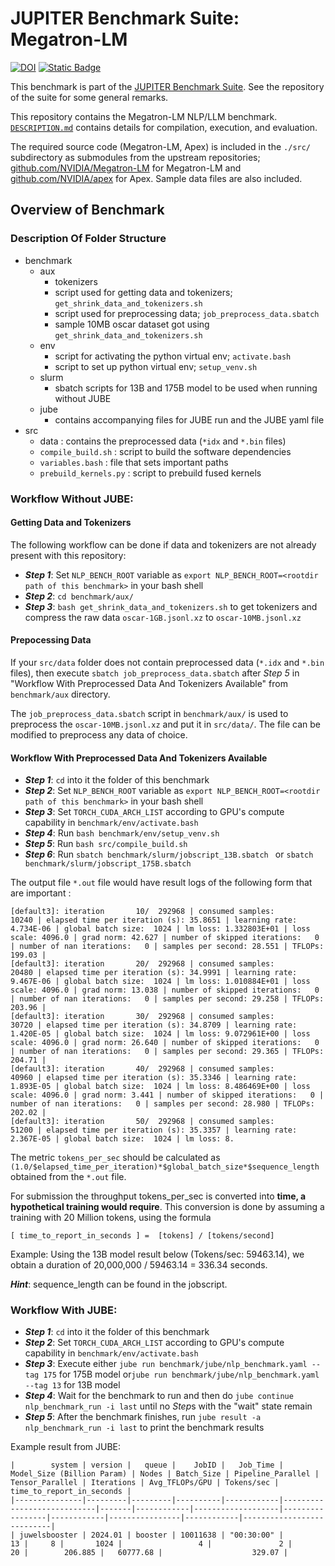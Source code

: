 # JUPITER Benchmark Suite: Megatron-LM

[![DOI](https://zenodo.org/badge/831394735.svg)](https://zenodo.org/badge/latestdoi/831394735) [![Static Badge](https://img.shields.io/badge/DOI%20(Suite)-10.5281%2Fzenodo.12737073-blue)](https://zenodo.org/badge/latestdoi/764615316)

This benchmark is part of the [JUPITER Benchmark Suite](https://github.com/FZJ-JSC/jubench). See the repository of the suite for some general remarks.

This repository contains the Megatron-LM NLP/LLM benchmark. [`DESCRIPTION.md`](DESCRIPTION.md) contains details for compilation, execution, and evaluation.

The required source code (Megatron-LM, Apex) is included in the `./src/` subdirectory as submodules from the upstream repositories; [github.com/NVIDIA/Megatron-LM](https://github.com/NVIDIA/Megatron-LM) for Megatron-LM and [github.com/NVIDIA/apex](https://github.com/NVIDIA/apex) for Apex. Sample data files are also included.

## Overview of Benchmark

### Description Of Folder Structure

- benchmark
    * aux  
        - tokenizers
        - script used for getting data and tokenizers; `get_shrink_data_and_tokenizers.sh`
        - script used for preprocessing data; `job_preprocess_data.sbatch`
        - sample 10MB oscar dataset got using `get_shrink_data_and_tokenizers.sh`
    * env
        - script for activating the python virtual env; `activate.bash`
        - script to set up python virtual env; `setup_venv.sh`
    * slurm 
        - sbatch scripts for 13B and 175B model to be used when running without JUBE
    * jube
        - contains accompanying files for JUBE run and the JUBE yaml file
- src
    * data : contains the preprocessed data (`*idx` and `*.bin` files)
    * `compile_build.sh` : script to build the software dependencies
    * `variables.bash` : file that sets important paths
    * `prebuild_kernels.py` : script to prebuild fused kernels
    

### Workflow Without JUBE:

#### Getting Data and Tokenizers

The following workflow can be done if data and tokenizers are not already present with this repository:

- __*Step 1*__: Set `NLP_BENCH_ROOT` variable as `export NLP_BENCH_ROOT=<rootdir path of this benchmark>` in your bash shell
- __*Step 2*__: `cd benchmark/aux/`
- __*Step 3*__: `bash get_shrink_data_and_tokenizers.sh` to get tokenizers and compress the raw data `oscar-1GB.jsonl.xz` to `oscar-10MB.jsonl.xz`

#### Prepocessing Data

If your `src/data` folder does not contain preprocessed data (`*.idx` and `*.bin` files), then execute 
`sbatch job_preprocess_data.sbatch` after _Step 5_ in "Workflow With Preprocessed Data And Tokenizers Available" from `benchmark/aux` directory.

The `job_preprocess_data.sbatch` script in `benchmark/aux/` is used to preprocess the `oscar-10MB.jsonl.xz` and put it in `src/data/`. The file can be modified to preprocess any data of choice.

#### Workflow With Preprocessed Data And Tokenizers Available

- __*Step 1*__: `cd` into it the folder of this benchmark
- __*Step 2*__: Set `NLP_BENCH_ROOT` variable as `export NLP_BENCH_ROOT=<rootdir path of this benchmark>` in your bash shell
- __*Step 3*__: Set `TORCH_CUDA_ARCH_LIST` according to GPU's compute capability in `benchmark/env/activate.bash`
- __*Step 4*__: Run `bash benchmark/env/setup_venv.sh`
- __*Step 5*__: Run `bash src/compile_build.sh`
- __*Step 6*__: Run `sbatch benchmark/slurm/jobscript_13B.sbatch ` or `sbatch benchmark/slurm/jobscript_175B.sbatch`

The output file `*.out` file would have result logs of the following form that are important :
```
[default3]: iteration       10/  292968 | consumed samples:        10240 | elapsed time per iteration (s): 35.8651 | learning rate: 4.734E-06 | global batch size:  1024 | lm loss: 1.332803E+01 | loss scale: 4096.0 | grad norm: 42.627 | number of skipped iterations:   0 | number of nan iterations:   0 | samples per second: 28.551 | TFLOPs: 199.03 |
[default3]: iteration       20/  292968 | consumed samples:        20480 | elapsed time per iteration (s): 34.9991 | learning rate: 9.467E-06 | global batch size:  1024 | lm loss: 1.010884E+01 | loss scale: 4096.0 | grad norm: 13.038 | number of skipped iterations:   0 | number of nan iterations:   0 | samples per second: 29.258 | TFLOPs: 203.96 |
[default3]: iteration       30/  292968 | consumed samples:        30720 | elapsed time per iteration (s): 34.8709 | learning rate: 1.420E-05 | global batch size:  1024 | lm loss: 9.072961E+00 | loss scale: 4096.0 | grad norm: 26.640 | number of skipped iterations:   0 | number of nan iterations:   0 | samples per second: 29.365 | TFLOPs: 204.71 |
[default3]: iteration       40/  292968 | consumed samples:        40960 | elapsed time per iteration (s): 35.3346 | learning rate: 1.893E-05 | global batch size:  1024 | lm loss: 8.486469E+00 | loss scale: 4096.0 | grad norm: 3.441 | number of skipped iterations:   0 | number of nan iterations:   0 | samples per second: 28.980 | TFLOPs: 202.02 |
[default3]: iteration       50/  292968 | consumed samples:        51200 | elapsed time per iteration (s): 35.3357 | learning rate: 2.367E-05 | global batch size:  1024 | lm loss: 8.

```

The metric `tokens_per_sec` should be calculated as `(1.0/$elapsed_time_per_iteration)*$global_batch_size*$sequence_length` obtained from the `*.out` file.

For submission the throughput tokens_per_sec is converted into **time, a hypothetical training would require**. This conversion is done by assuming a training with 20 Million tokens, using the formula
```
[ time_to_report_in_seconds ] =  [tokens] / [tokens/second] 
```
Example: Using the 13B model result below (Tokens/sec:  59463.14), we obtain a duration of 20,000,000 /  59463.14 = 336.34 seconds.

__*Hint*__: sequence_length can be found in the jobscript.

### Workflow With JUBE:

- __*Step 1*__: `cd` into it the folder of this benchmark
- __*Step 2*__: Set `TORCH_CUDA_ARCH_LIST` according to GPU's compute capability in `benchmark/env/activate.bash`
- __*Step 3*__: Execute either `jube run benchmark/jube/nlp_benchmark.yaml --tag 175` for 175B model or`jube run benchmark/jube/nlp_benchmark.yaml --tag 13` for 13B model
- __*Step 4*__: Wait for the benchmark to run and then do `jube continue nlp_benchmark_run -i last` until no *Step*s with the "wait" state remain
- __*Step 5*__: After the benchmark finishes, run `jube result -a nlp_benchmark_run -i last` to print the benchmark results

Example result from JUBE:

```
|        system | version |   queue |    JobID |   Job_Time | Model_Size (Billion Param) | Nodes | Batch_Size | Pipeline_Parallel | Tensor_Parallel | Iterations | Avg_TFLOPs/GPU | Tokens/sec | time_to_report_in_seconds |
|---------------|---------|---------|----------|------------|----------------------------|-------|------------|-------------------|-----------------|------------|----------------|------------|---------------------------|
| juwelsbooster | 2024.01 | booster | 10011638 | "00:30:00" |                         13 |     8 |       1024 |                 4 |               2 |         20 |        206.885 |   60777.68 |                    329.07 |

```
